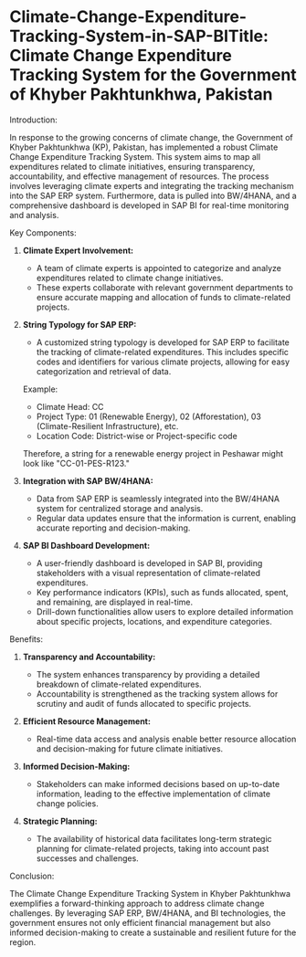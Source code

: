 # Climate-Change-Expenditure-Tracking-System-in-SAP-BITitle: Climate Change Expenditure Tracking System for the Government of Khyber Pakhtunkhwa, Pakistan

Introduction:

In response to the growing concerns of climate change, the Government of Khyber Pakhtunkhwa (KP), Pakistan, has implemented a robust Climate Change Expenditure Tracking System. This system aims to map all expenditures related to climate initiatives, ensuring transparency, accountability, and effective management of resources. The process involves leveraging climate experts and integrating the tracking mechanism into the SAP ERP system. Furthermore, data is pulled into BW/4HANA, and a comprehensive dashboard is developed in SAP BI for real-time monitoring and analysis.

Key Components:

1. **Climate Expert Involvement:**
   - A team of climate experts is appointed to categorize and analyze expenditures related to climate change initiatives.
   - These experts collaborate with relevant government departments to ensure accurate mapping and allocation of funds to climate-related projects.

2. **String Typology for SAP ERP:**
   - A customized string typology is developed for SAP ERP to facilitate the tracking of climate-related expenditures. This includes specific codes and identifiers for various climate projects, allowing for easy categorization and retrieval of data.

   Example:
   - Climate Head: CC
   - Project Type: 01 (Renewable Energy), 02 (Afforestation), 03 (Climate-Resilient Infrastructure), etc.
   - Location Code: District-wise or Project-specific code

   Therefore, a string for a renewable energy project in Peshawar might look like "CC-01-PES-R123."

3. **Integration with SAP BW/4HANA:**
   - Data from SAP ERP is seamlessly integrated into the BW/4HANA system for centralized storage and analysis.
   - Regular data updates ensure that the information is current, enabling accurate reporting and decision-making.

4. **SAP BI Dashboard Development:**
   - A user-friendly dashboard is developed in SAP BI, providing stakeholders with a visual representation of climate-related expenditures.
   - Key performance indicators (KPIs), such as funds allocated, spent, and remaining, are displayed in real-time.
   - Drill-down functionalities allow users to explore detailed information about specific projects, locations, and expenditure categories.

Benefits:

1. **Transparency and Accountability:**
   - The system enhances transparency by providing a detailed breakdown of climate-related expenditures.
   - Accountability is strengthened as the tracking system allows for scrutiny and audit of funds allocated to specific projects.

2. **Efficient Resource Management:**
   - Real-time data access and analysis enable better resource allocation and decision-making for future climate initiatives.

3. **Informed Decision-Making:**
   - Stakeholders can make informed decisions based on up-to-date information, leading to the effective implementation of climate change policies.

4. **Strategic Planning:**
   - The availability of historical data facilitates long-term strategic planning for climate-related projects, taking into account past successes and challenges.

Conclusion:

The Climate Change Expenditure Tracking System in Khyber Pakhtunkhwa exemplifies a forward-thinking approach to address climate change challenges. By leveraging SAP ERP, BW/4HANA, and BI technologies, the government ensures not only efficient financial management but also informed decision-making to create a sustainable and resilient future for the region.
